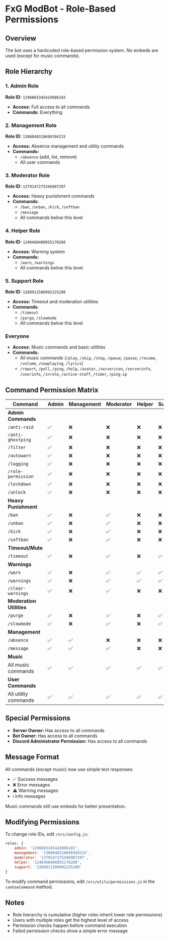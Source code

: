 # FxG ModBot - Role-Based Permissions

## Overview

The bot uses a hardcoded role-based permission system. No embeds are used (except for music commands).

## Role Hierarchy

### 1. Admin Role
**Role ID:** `1296065345424986183`
- **Access:** Full access to all commands
- **Commands:** Everything

### 2. Management Role  
**Role ID:** `1308840318690394233`
- **Access:** Absence management and utility commands
- **Commands:**
  - `/absence` (add, list, remove)
  - All user commands

### 3. Moderator Role
**Role ID:** `1379147275346907297`
- **Access:** Heavy punishment commands
- **Commands:**
  - `/ban`, `/unban`, `/kick`, `/softban`
  - `/message`
  - All commands below this level

### 4. Helper Role
**Role ID:** `1246460406055178260`
- **Access:** Warning system
- **Commands:**
  - `/warn`, `/warnings`
  - All commands below this level

### 5. Support Role
**Role ID:** `1268911588992225280`
- **Access:** Timeout and moderation utilities
- **Commands:**
  - `/timeout`
  - `/purge`, `/slowmode`
  - All commands below this level

### Everyone
- **Access:** Music commands and basic utilities
- **Commands:**
  - All music commands (`/play`, `/skip`, `/stop`, `/queue`, `/pause`, `/resume`, `/volume`, `/nowplaying`, `/lyrics`)
  - `/report`, `/poll`, `/ping`, `/help`, `/avatar`, `/servericon`, `/serverinfo`, `/userinfo`, `/inrole`, `/active-staff`, `/timer`, `/ping-ip`

## Command Permission Matrix

| Command | Admin | Management | Moderator | Helper | Support | Everyone |
|---------|-------|------------|-----------|--------|---------|----------|
| **Admin Commands** |
| `/anti-raid` | ✅ | ❌ | ❌ | ❌ | ❌ | ❌ |
| `/anti-ghostping` | ✅ | ❌ | ❌ | ❌ | ❌ | ❌ |
| `/filter` | ✅ | ❌ | ❌ | ❌ | ❌ | ❌ |
| `/autowarn` | ✅ | ❌ | ❌ | ❌ | ❌ | ❌ |
| `/logging` | ✅ | ❌ | ❌ | ❌ | ❌ | ❌ |
| `/role-permission` | ✅ | ❌ | ❌ | ❌ | ❌ | ❌ |
| `/lockdown` | ✅ | ❌ | ❌ | ❌ | ❌ | ❌ |
| `/unlock` | ✅ | ❌ | ❌ | ❌ | ❌ | ❌ |
| **Heavy Punishment** |
| `/ban` | ✅ | ❌ | ✅ | ❌ | ❌ | ❌ |
| `/unban` | ✅ | ❌ | ✅ | ❌ | ❌ | ❌ |
| `/kick` | ✅ | ❌ | ✅ | ❌ | ❌ | ❌ |
| `/softban` | ✅ | ❌ | ✅ | ❌ | ❌ | ❌ |
| **Timeout/Mute** |
| `/timeout` | ✅ | ❌ | ✅ | ❌ | ✅ | ❌ |
| **Warnings** |
| `/warn` | ✅ | ❌ | ✅ | ✅ | ✅ | ❌ |
| `/warnings` | ✅ | ❌ | ✅ | ✅ | ✅ | ❌ |
| `/clear-warnings` | ✅ | ❌ | ✅ | ❌ | ❌ | ❌ |
| **Moderation Utilities** |
| `/purge` | ✅ | ❌ | ✅ | ❌ | ✅ | ❌ |
| `/slowmode` | ✅ | ❌ | ✅ | ❌ | ✅ | ❌ |
| **Management** |
| `/absence` | ✅ | ✅ | ❌ | ❌ | ❌ | ❌ |
| `/message` | ✅ | ✅ | ✅ | ❌ | ❌ | ❌ |
| **Music** |
| All music commands | ✅ | ✅ | ✅ | ✅ | ✅ | ✅ |
| **User Commands** |
| All utility commands | ✅ | ✅ | ✅ | ✅ | ✅ | ✅ |

## Special Permissions

- **Server Owner:** Has access to all commands
- **Bot Owner:** Has access to all commands  
- **Discord Administrator Permission:** Has access to all commands

## Message Format

All commands (except music) now use simple text responses:
- ✅ Success messages
- ❌ Error messages
- ⚠️ Warning messages
- ℹ️ Info messages

Music commands still use embeds for better presentation.

## Modifying Permissions

To change role IDs, edit `/src/config.js`:

```javascript
roles: {
    admin: '1296065345424986183',
    management: '1308840318690394233',
    moderator: '1379147275346907297',
    helper: '1246460406055178260',
    support: '1268911588992225280'
}
```

To modify command permissions, edit `/src/utils/permissions.js` in the `canUseCommand` method.

## Notes

- Role hierarchy is cumulative (higher roles inherit lower role permissions)
- Users with multiple roles get the highest level of access
- Permission checks happen before command execution
- Failed permission checks show a simple error message
